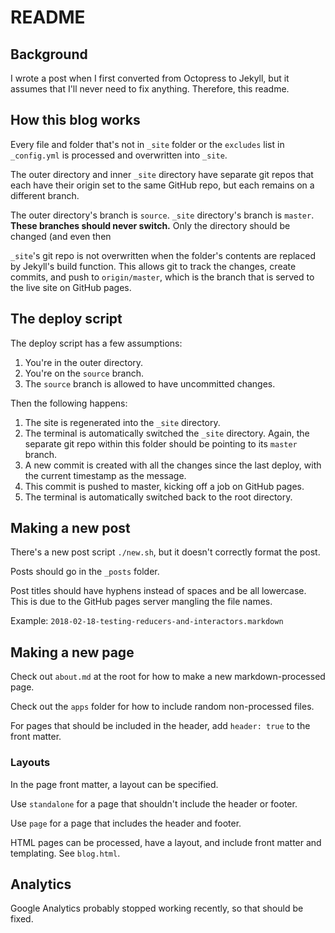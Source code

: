 # README

## Background

I wrote a post when I first converted from Octopress to Jekyll, but it assumes that I'll never need to fix anything. Therefore, this readme.

## How this blog works

Every file and folder that's not in `_site` folder or the `excludes` list in `_config.yml` is processed and overwritten into `_site`.

The outer directory and inner `_site` directory have separate git repos that each have their origin set to the same GitHub repo, but each remains on a different branch.

The outer directory's branch is `source`. `_site` directory's branch is `master`. **These branches should never switch.** Only the directory should be changed (and even then

`_site`'s git repo is not overwritten when the folder's contents are replaced by Jekyll's build function. This allows git to track the changes, create commits, and push to `origin/master`, which is the branch that is served to the live site on GitHub pages.

## The deploy script

The deploy script has a few assumptions:

1. You're in the outer directory.
2. You're on the `source` branch.
3. The `source` branch is allowed to have uncommitted changes.

Then the following happens:

1. The site is regenerated into the `_site` directory.
2. The terminal is automatically switched the `_site` directory. Again, the separate git repo within this folder should be pointing to its `master` branch.
3. A new commit is created with all the changes since the last deploy, with the current timestamp as the message.
4. This commit is pushed to master, kicking off a job on GitHub pages.
5. The terminal is automatically switched back to the root directory.

## Making a new post

There's a new post script `./new.sh`, but it doesn't correctly format the post.

Posts should go in the `_posts` folder.

Post titles should have hyphens instead of spaces and be all lowercase. This is due to the GitHub pages server mangling the file names.

Example: `2018-02-18-testing-reducers-and-interactors.markdown`

## Making a new page

Check out `about.md` at the root for how to make a new markdown-processed page.

Check out the `apps` folder for how to include random non-processed files.

For pages that should be included in the header, add `header: true` to the front matter.

### Layouts

In the page front matter, a layout can be specified.

Use `standalone` for a page that shouldn't include the header or footer.

Use `page` for a page that includes the header and footer.

HTML pages can be processed, have a layout, and include front matter and templating. See `blog.html`.

## Analytics

Google Analytics probably stopped working recently, so that should be fixed.